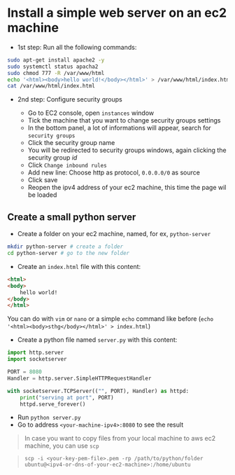 # Install a simple web server on an ec2 machine

* 1st step: Run all the following commands:

```bash
sudo apt-get install apache2 -y
sudo systemctl status apacha2
sudo chmod 777 -R /var/www/html
echo '<html><body>hello world!</body></html>' > /var/www/html/index.html 
cat /var/www/html/index.html 
```

* 2nd step: Configure security groups

    * Go to EC2 console, open `instances` window
    * Tick the machine that you want to change security groups settings
    * In the bottom panel, a lot of informations will appear, search for `security groups`
    * Click the security group name
    * You will be redirected to security groups windows, again clicking the security group _id_
    * Click `Change inbound rules`
    * Add new line: Choose http as protocol, `0.0.0.0/0` as source
    * Click save
    * Reopen the ipv4 address of your ec2 machine, this time the page wil be loaded

## Create a small python server

* Create a folder on your ec2 machine, named, for ex, `python-server`

```bash
mkdir python-server # create a folder
cd python-server # go to the new folder
```

* Create an `index.html` file with this content:

```html
<html>
<body>
    hello world!
</body>
</html>
```

You can do with `vim` or `nano` or a simple `echo` command like before (`echo '<html><body>sthg</body></html>' > index.html`)
* Create a python file named `server.py` with this content:

```python
import http.server
import socketserver

PORT = 8080
Handler = http.server.SimpleHTTPRequestHandler

with socketserver.TCPServer(("", PORT), Handler) as httpd:
    print("serving at port", PORT)
    httpd.serve_forever()
```

* Run `python server.py`
* Go to address `<your-machine-ipv4>:8080` to see the result

> In case you want to copy files from your local machine to aws ec2 machine, you can use `scp`

> ```scp -i <your-key-pem-file>.pem -rp /path/to/python/folder ubuntu@<ipv4-or-dns-of-your-ec2-machine>:/home/ubuntu```